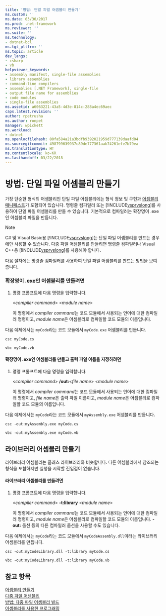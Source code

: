 ```yaml
---
title: '방법: 단일 파일 어셈블리 만들기'
ms.custom: ''
ms.date: 03/30/2017
ms.prod: .net-framework
ms.reviewer: ''
ms.suite: ''
ms.technology:
- dotnet-bcl
ms.tgt_pltfrm: ''
ms.topic: article
dev_langs:
- csharp
- vb
helpviewer_keywords:
- assembly manifest, single-file assemblies
- library assemblies
- command-line compilers
- assemblies [.NET Framework], single-file
- output file name for assemblies
- code modules
- single-file assemblies
ms.assetid: a6063221-43a5-4d3e-814c-288a4ec69aec
caps.latest.revision: ''
author: rpetrusha
ms.author: ronpet
manager: wpickett
ms.workload:
- dotnet
ms.openlocfilehash: 80fa584a21a3bdfb9392021959d777139daafd04
ms.sourcegitcommit: 498799639937c89de777361aab74261efe7b79ea
ms.translationtype: HT
ms.contentlocale: ko-KR
ms.lasthandoff: 03/22/2018
---
```

# <a name="how-to-build-a-single-file-assembly"></a>방법: 단일 파일 어셈블리 만들기
가장 단순한 형식의 어셈블리인 단일 파일 어셈블리에는 형식 정보 및 구현과 [어셈블리 매니페스트](../../../docs/framework/app-domains/assembly-manifest.md)가 포함되어 있습니다. 명령줄 컴파일러 또는 [!INCLUDE[vsprvslong](../../../includes/vsprvslong-md.md)]를 사용하여 단일 파일 어셈블리를 만들 수 있습니다. 기본적으로 컴파일러는 확장명이 .exe인 어셈블리 파일을 만듭니다.  
  
> [!NOTE]
>  C# 및 Visual Basic용 [!INCLUDE[vsprvslong](../../../includes/vsprvslong-md.md)]는 단일 파일 어셈블리를 만드는 경우에만 사용할 수 있습니다. 다중 파일 어셈블리를 만들려면 명령줄 컴파일러나 Visual C++용 [!INCLUDE[vsprvslong](../../../includes/vsprvslong-md.md)]를 사용해야 합니다.  
  
 다음 절차에는 명령줄 컴파일러를 사용하여 단일 파일 어셈블리를 만드는 방법을 보여 줍니다.  
  
### <a name="to-create-an-assembly-with-an-exe-extension"></a>확장명이 .exe인 어셈블리를 만들려면  
  
1.  명령 프롬프트에 다음 명령을 입력합니다.  
  
     \<*compiler command*> \<*module name*>  
  
     이 명령에서 *compiler command*는 코드 모듈에서 사용되는 언어에 대한 컴파일러 명령이고, *module name*은 어셈블리로 컴파일할 코드 모듈의 이름입니다.  
  
 다음 예제에서는 `myCode`라는 코드 모듈에서 `myCode.exe` 어셈블리를 만듭니다.  
  
```console
csc myCode.cs  
```  

```console
vbc myCode.vb  
```  
  
#### <a name="to-create-an-assembly-with-an-exe-extension-and-specify-the-output-file-name"></a>확장명이 .exe인 어셈블리를 만들고 출력 파일 이름을 지정하려면  
  
1.  명령 프롬프트에 다음 명령을 입력합니다.  
  
     \<*compiler command*> **/out:**\<*file name*> \<*module name*>  
  
     이 명령에서 *compiler command*는 코드 모듈에서 사용되는 언어에 대한 컴파일러 명령이고, *file name*은 출력 파일 이름이고, *module name*은 어셈블리로 컴파일할 코드 모듈의 이름입니다.  
  
 다음 예제에서는 `myCode`라는 코드 모듈에서 `myAssembly.exe` 어셈블리를 만듭니다.  
  
```console  
csc -out:myAssembly.exe myCode.cs  
```  
  
```console
vbc -out:myAssembly.exe myCode.vb  
```  
  
## <a name="creating-library-assemblies"></a>라이브러리 어셈블리 만들기  
 라이브러리 어셈블리는 클래스 라이브러리와 비슷합니다. 다른 어셈블리에서 참조되는 형식을 포함하지만 실행을 시작할 진입점이 없습니다.  
  
#### <a name="to-create-a-library-assembly"></a>라이브러리 어셈블리를 만들려면  
  
1.  명령 프롬프트에 다음 명령을 입력합니다.  
  
     \<*compiler command*> **-t:library** \<*module name*>  
  
     이 명령에서 *compiler command*는 코드 모듈에서 사용되는 언어에 대한 컴파일러 명령이고, *module name*은 어셈블리로 컴파일할 코드 모듈의 이름입니다. **-out:** 옵션 등의 다른 컴파일러 옵션을 사용할 수도 있습니다.  
  
 다음 예제에서는 `myCode`라는 코드 모듈에서 `myCodeAssembly.dll`이라는 라이브러리 어셈블리를 만듭니다.  
  
```console  
csc -out:myCodeLibrary.dll -t:library myCode.cs  
```  
  
```console
vbc -out:myCodeLibrary.dll -t:library myCode.vb  
```  
  
## <a name="see-also"></a>참고 항목  
 [어셈블리 만들기](../../../docs/framework/app-domains/create-assemblies.md)  
 [다중 파일 어셈블리](../../../docs/framework/app-domains/multifile-assemblies.md)  
 [방법: 다중 파일 어셈블리 빌드](../../../docs/framework/app-domains/how-to-build-a-multifile-assembly.md)  
 [어셈블리를 사용한 프로그래밍](../../../docs/framework/app-domains/programming-with-assemblies.md)

